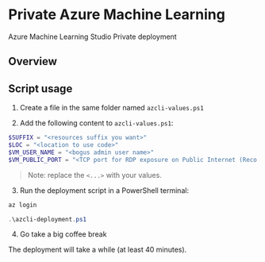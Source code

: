 # Private Azure Machine Learning

Azure Machine Learning Studio Private deployment


## Overview


## Script usage

1. Create a file in the same folder named `azcli-values.ps1`

2. Add the following content to `azcli-values.ps1`:

```powershell
$SUFFIX = "<resources suffix you want>"
$LOC = "<location to use code>"
$VM_USER_NAME = "<bogus admin user name>"
$VM_PUBLIC_PORT = "<TCP port for RDP exposure on Public Internet (Reco: between 59,000 and 64,000)>"
```

> Note: replace the `<...>` with your values.

3. Run the deployment script in a PowerShell terminal:

```powershell
az login

.\azcli-deployment.ps1
```

4. Go take a big coffee break
  
  The deployment will take a while (at least 40 minutes).
